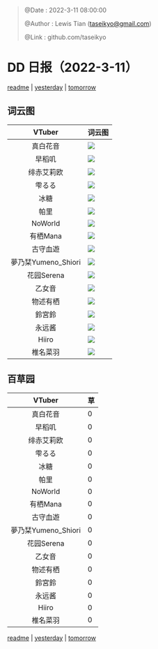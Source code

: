 > @Date    : 2022-3-11 08:00:00
>
> @Author  : Lewis Tian (taseikyo@gmail.com)
>
> @Link    : github.com/taseikyo

# DD 日报（2022-3-11）

[readme](../README.md) | [yesterday](2022-3-10.md) | [tomorrow](2022-3-12.md)

## 词云图

|VTuber|词云图|
|:-:|-|
|真白花音|![](../../images/daily/21402309_2022-3-11_purge_wordcloud.png)|
|早稻叽|![](../../images/daily/41682_2022-3-11_purge_wordcloud.png)|
|绯赤艾莉欧|![](../../images/daily/21396545_2022-3-11_purge_wordcloud.png)|
|雫るる|![](../../images/daily/21013446_2022-3-11_purge_wordcloud.png)|
|冰糖|![](../../images/daily/876396_2022-3-11_purge_wordcloud.png)|
|帕里|![](../../images/daily/4895312_2022-3-11_purge_wordcloud.png)|
|NoWorld|![](../../images/daily/21448649_2022-3-11_purge_wordcloud.png)|
|有栖Mana|![](../../images/daily/6542258_2022-3-11_purge_wordcloud.png)|
|古守血遊|![](../../images/daily/8725120_2022-3-11_purge_wordcloud.png)|
|夢乃栞Yumeno_Shiori|![](../../images/daily/14052636_2022-3-11_purge_wordcloud.png)|
|花园Serena|![](../../images/daily/14327465_2022-3-11_purge_wordcloud.png)|
|乙女音|![](../../images/daily/21320551_2022-3-11_purge_wordcloud.png)|
|物述有栖|![](../../images/daily/21449083_2022-3-11_purge_wordcloud.png)|
|鈴宮鈴|![](../../images/daily/21685677_2022-3-11_purge_wordcloud.png)|
|永远酱|![](../../images/daily/21701071_2022-3-11_purge_wordcloud.png)|
|Hiiro|![](../../images/daily/21919321_2022-3-11_purge_wordcloud.png)|
|椎名菜羽|![](../../images/daily/22347054_2022-3-11_purge_wordcloud.png)|

## 百草园

|VTuber|草|
|:-:|-|
|真白花音|0|
|早稻叽|0|
|绯赤艾莉欧|0|
|雫るる|0|
|冰糖|0|
|帕里|0|
|NoWorld|0|
|有栖Mana|0|
|古守血遊|0|
|夢乃栞Yumeno_Shiori|0|
|花园Serena|0|
|乙女音|0|
|物述有栖|0|
|鈴宮鈴|0|
|永远酱|0|
|Hiiro|0|
|椎名菜羽|0|

[readme](../README.md) | [yesterday](2022-3-10.md) | [tomorrow](2022-3-12.md)
